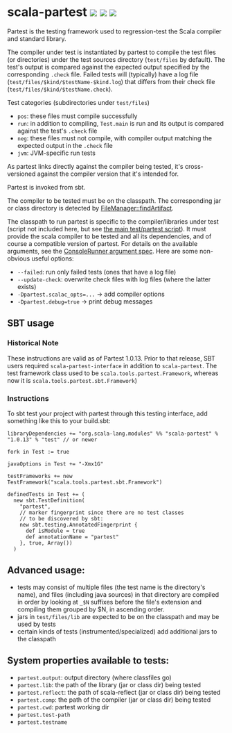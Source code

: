 scala-partest [<img src="https://img.shields.io/travis/scala/scala-partest.svg"/>](https://travis-ci.org/scala/scala-partest) [<img src="https://img.shields.io/maven-central/v/org.scala-lang.modules/scala-partest_2.11.svg?label=latest%20release%20for%202.11"/>](http://search.maven.org/#search%7Cga%7C1%7Cg%3Aorg.scala-lang.modules%20a%3Ascala-partest_2.11) [<img src="https://img.shields.io/maven-central/v/org.scala-lang.modules/scala-partest_2.12*.svg?label=latest%20release%20for%202.12"/>](http://search.maven.org/#search%7Cga%7C1%7Cg%3Aorg.scala-lang.modules%20a%3Ascala-partest_2.12*)
=============

Partest is the testing framework used to regression-test the Scala compiler and standard library.

The compiler under test is instantiated by partest to compile the test files (or directories)
under the test sources directory (`test/files` by default). The test's output is compared against the
expected output specified by the corresponding `.check` file.
Failed tests will (typically) have a log file (`test/files/$kind/$testName-$kind.log`)
that differs from their check file (`test/files/$kind/$testName.check`).

Test categories (subdirectories under `test/files`)

  - `pos`: these files must compile successfully
  - `run`: in addition to compiling, `Test.main` is run and its output is compared against the test's `.check` file
  - `neg`: these files must not compile, with compiler output matching the expected output in the `.check` file
  - `jvm`: JVM-specific run tests

As partest links directly against the compiler being tested, it's cross-versioned against
the compiler version that it's intended for.

Partest is invoked from sbt.

The compiler to be tested must be on the classpath.
The corresponding jar or class directory is detected by [FileManager::findArtifact](https://github.com/scala/scala-partest/blob/master/src/main/scala/scala/tools/partest/nest/FileManager.scala#L123).

The classpath to run partest is specific to the compiler/libraries under test (script not included here, but see [the main test/partest script](https://github.com/scala/scala/blob/2.11.x/test/partest)).
It must provide the scala compiler to be tested and all its dependencies, and of course a compatible version of partest.
For details on the available arguments, see the  [ConsoleRunner argument spec](https://github.com/scala/scala-partest/blob/master/src/main/scala/scala/tools/partest/nest/ConsoleRunnerSpec.scala).
Here are some non-obvious useful options:

  - `--failed`: run only failed tests (ones that have a log file)
  - `--update-check`: overwrite check files with log files (where the latter exists)
  - `-Dpartest.scalac_opts=...` -> add compiler options
  - `-Dpartest.debug=true` -> print debug messages

## SBT usage

### Historical Note

These instructions are valid as of Partest 1.0.13. Prior to that release, SBT users required `scala-partest-interface` in addition to `scala-partest`. The test framework class used to be `scala.tools.partest.Framework`, whereas now it is  `scala.tools.partest.sbt.Framework`)

### Instructions

To sbt test your project with partest through this testing interface, add something like this to your build.sbt:

```
libraryDependencies += "org.scala-lang.modules" %% "scala-partest" % "1.0.13" % "test" // or newer

fork in Test := true

javaOptions in Test += "-Xmx1G"

testFrameworks += new TestFramework("scala.tools.partest.sbt.Framework")

definedTests in Test += (
  new sbt.TestDefinition(
    "partest",
    // marker fingerprint since there are no test classes
    // to be discovered by sbt:
    new sbt.testing.AnnotatedFingerprint {
      def isModule = true
      def annotationName = "partest"
    }, true, Array())
  )
```

## Advanced usage:

  - tests may consist of multiple files (the test name is the directory's name),
    and files (including java sources) in that directory are compiled in order by looking
    at `_$N` suffixes before the file's extension and compiling them grouped by $N, in ascending order.
  - jars in `test/files/lib` are expected to be on the classpath and may be used by tests
  - certain kinds of tests (instrumented/specialized) add additional jars to the classpath

## System properties available to tests:

  - `partest.output`: output directory (where classfiles go)
  - `partest.lib`: the path of the library (jar or class dir) being tested
  - `partest.reflect`: the path of scala-reflect (jar or class dir) being tested
  - `partest.comp`: the path of the compiler (jar or class dir) being tested
  - `partest.cwd`: partest working dir
  - `partest.test-path`
  - `partest.testname`
